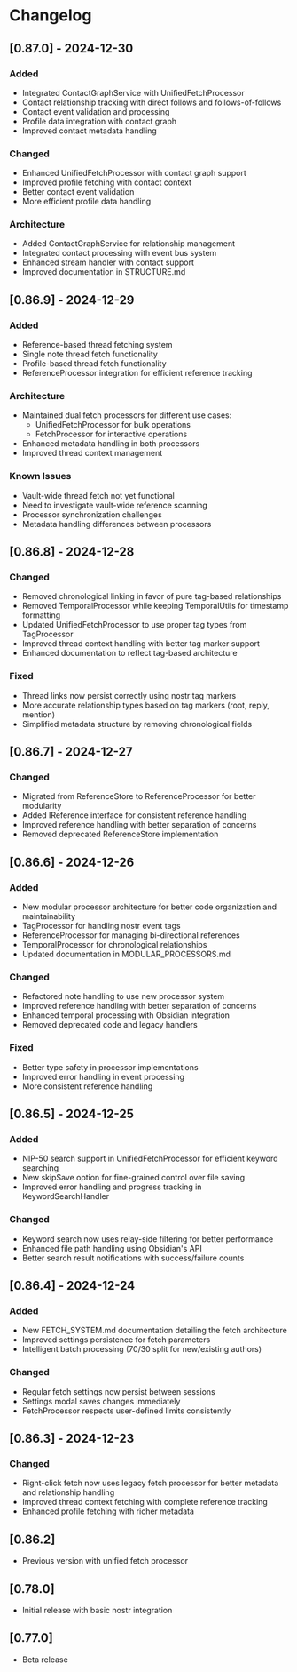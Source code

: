 # Changelog

## [0.87.0] - 2024-12-30
### Added
- Integrated ContactGraphService with UnifiedFetchProcessor
- Contact relationship tracking with direct follows and follows-of-follows
- Contact event validation and processing
- Profile data integration with contact graph
- Improved contact metadata handling

### Changed
- Enhanced UnifiedFetchProcessor with contact graph support
- Improved profile fetching with contact context
- Better contact event validation
- More efficient profile data handling

### Architecture
- Added ContactGraphService for relationship management
- Integrated contact processing with event bus system
- Enhanced stream handler with contact support
- Improved documentation in STRUCTURE.md

## [0.86.9] - 2024-12-29
### Added
- Reference-based thread fetching system
- Single note thread fetch functionality
- Profile-based thread fetch functionality
- ReferenceProcessor integration for efficient reference tracking

### Architecture
- Maintained dual fetch processors for different use cases:
  - UnifiedFetchProcessor for bulk operations
  - FetchProcessor for interactive operations
- Enhanced metadata handling in both processors
- Improved thread context management

### Known Issues
- Vault-wide thread fetch not yet functional
- Need to investigate vault-wide reference scanning
- Processor synchronization challenges
- Metadata handling differences between processors

## [0.86.8] - 2024-12-28
### Changed
- Removed chronological linking in favor of pure tag-based relationships
- Removed TemporalProcessor while keeping TemporalUtils for timestamp formatting
- Updated UnifiedFetchProcessor to use proper tag types from TagProcessor
- Improved thread context handling with better tag marker support
- Enhanced documentation to reflect tag-based architecture

### Fixed
- Thread links now persist correctly using nostr tag markers
- More accurate relationship types based on tag markers (root, reply, mention)
- Simplified metadata structure by removing chronological fields

## [0.86.7] - 2024-12-27
### Changed
- Migrated from ReferenceStore to ReferenceProcessor for better modularity
- Added IReference interface for consistent reference handling
- Improved reference handling with better separation of concerns
- Removed deprecated ReferenceStore implementation

## [0.86.6] - 2024-12-26
### Added
- New modular processor architecture for better code organization and maintainability
- TagProcessor for handling nostr event tags
- ReferenceProcessor for managing bi-directional references
- TemporalProcessor for chronological relationships
- Updated documentation in MODULAR_PROCESSORS.md

### Changed
- Refactored note handling to use new processor system
- Improved reference handling with better separation of concerns
- Enhanced temporal processing with Obsidian integration
- Removed deprecated code and legacy handlers

### Fixed
- Better type safety in processor implementations
- Improved error handling in event processing
- More consistent reference handling

## [0.86.5] - 2024-12-25
### Added
- NIP-50 search support in UnifiedFetchProcessor for efficient keyword searching
- New skipSave option for fine-grained control over file saving
- Improved error handling and progress tracking in KeywordSearchHandler

### Changed
- Keyword search now uses relay-side filtering for better performance
- Enhanced file path handling using Obsidian's API
- Better search result notifications with success/failure counts

## [0.86.4] - 2024-12-24
### Added
- New FETCH_SYSTEM.md documentation detailing the fetch architecture
- Improved settings persistence for fetch parameters
- Intelligent batch processing (70/30 split for new/existing authors)

### Changed
- Regular fetch settings now persist between sessions
- Settings modal saves changes immediately
- FetchProcessor respects user-defined limits consistently

## [0.86.3] - 2024-12-23
### Changed
- Right-click fetch now uses legacy fetch processor for better metadata and relationship handling
- Improved thread context fetching with complete reference tracking
- Enhanced profile fetching with richer metadata

## [0.86.2]
- Previous version with unified fetch processor

## [0.78.0]
- Initial release with basic nostr integration

## [0.77.0]
- Beta release
